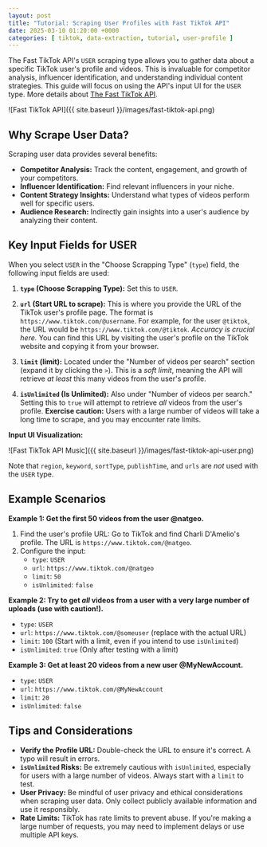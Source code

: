 ```yaml
---
layout: post
title: "Tutorial: Scraping User Profiles with Fast TikTok API"
date: 2025-03-10 01:20:00 +0000
categories: [ tiktok, data-extraction, tutorial, user-profile ]
---
```


The Fast TikTok API's `USER` scraping type allows you to gather data about a specific TikTok user's profile and videos.
This is invaluable for competitor analysis, influencer identification, and understanding individual content strategies.
This guide will focus on using the API's input UI for the `USER` type. More details
about [The Fast TikTok API](https://apify.com/novi/fast-tiktok-api).

![Fast TikTok API]({{ site.baseurl }}/images/fast-tiktok-api.png)

## Why Scrape User Data?

Scraping user data provides several benefits:

* **Competitor Analysis:** Track the content, engagement, and growth of your competitors.
* **Influencer Identification:** Find relevant influencers in your niche.
* **Content Strategy Insights:**  Understand what types of videos perform well for specific users.
* **Audience Research:**  Indirectly gain insights into a user's audience by analyzing their content.

## Key Input Fields for USER

When you select `USER` in the "Choose Scrapping Type" (`type`) field, the following input fields are used:

1. **`type` (Choose Scrapping Type):**  Set this to `USER`.

2. **`url` (Start URL to scrape):**  This is where you provide the URL of the TikTok user's profile page. The format
   is `https://www.tiktok.com/@username`. For example, for the user `@tiktok`, the URL would
   be `https://www.tiktok.com/@tiktok`.  *Accuracy is crucial here.* You can find this URL by visiting the user's
   profile on the TikTok website and copying it from your browser.

3. **`limit` (limit):** Located under the "Number of videos per search" section (expand it by clicking the `>`). This is
   a *soft limit*, meaning the API will retrieve *at least* this many videos from the user's profile.

4. **`isUnlimited` (Is Unlimited):**  Also under "Number of videos per search." Setting this to `true` will attempt to
   retrieve *all* videos from the user's profile.  **Exercise caution:** Users with a large number of videos will take a
   long time to scrape, and you may encounter rate limits.

**Input UI Visualization:**

![Fast TikTok API Music]({{ site.baseurl }}/images/fast-tiktok-api-user.png)

Note that `region`, `keyword`, `sortType`, `publishTime`, and `urls` are *not* used with the `USER` type.

## Example Scenarios

**Example 1: Get the first 50 videos from the user @natgeo.**

1. Find the user's profile URL: Go to TikTok and find Charli D'Amelio's profile. The URL
   is `https://www.tiktok.com/@natgeo`.
2. Configure the input:
    * `type`: `USER`
    * `url`: `https://www.tiktok.com/@natgeo`
    * `limit`: `50`
    * `isUnlimited`: `false`

**Example 2:  Try to get *all* videos from a user with a very large number of uploads (use with caution!).**

* `type`: `USER`
* `url`: `https://www.tiktok.com/@someuser` (replace with the actual URL)
* `limit`: `100` (Start with a limit, even if you intend to use `isUnlimited`)
* `isUnlimited`: `true` (Only after testing with a limit)

**Example 3: Get at least 20 videos from a new user @MyNewAccount.**

* `type`: `USER`
* `url`: `https://www.tiktok.com/@MyNewAccount`
* `limit`: `20`
* `isUnlimited`: `false`

## Tips and Considerations

* **Verify the Profile URL:**  Double-check the URL to ensure it's correct. A typo will result in errors.
* **`isUnlimited` Risks:** Be extremely cautious with `isUnlimited`, especially for users with a large number of videos.
  Always start with a `limit` to test.
* **User Privacy:**  Be mindful of user privacy and ethical considerations when scraping user data. Only collect
  publicly available information and use it responsibly.
* **Rate Limits:**  TikTok has rate limits to prevent abuse. If you're making a large number of requests, you may need
  to implement delays or use multiple API keys.
